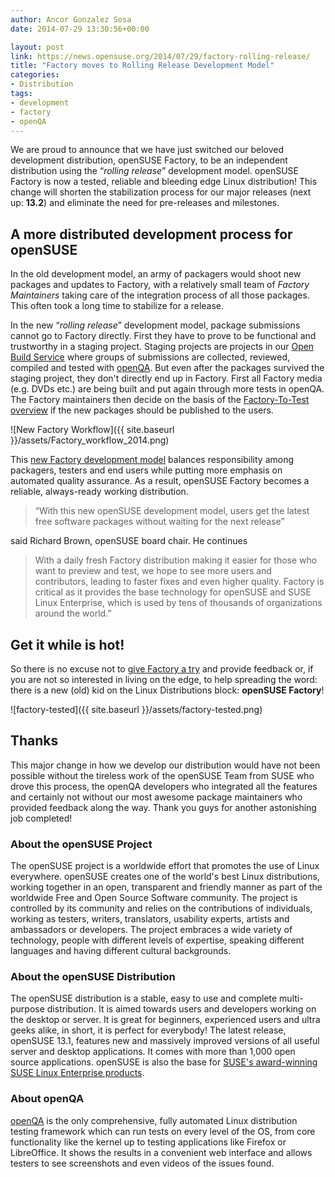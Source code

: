 ```yaml
---
author: Ancor Gonzalez Sosa
date: 2014-07-29 13:30:56+00:00

layout: post
link: https://news.opensuse.org/2014/07/29/factory-rolling-release/
title: "Factory moves to Rolling Release Development Model"
categories:
- Distribution
tags:
- development
- factory
- openQA
---
```

We are proud to announce that we have just switched our beloved development distribution, openSUSE Factory, to be an independent distribution using the “_rolling release_” development model. openSUSE Factory is now a tested, reliable and bleeding edge Linux distribution! This change will shorten the stabilization process for our major releases (next up: **13.2**) and eliminate the need for pre-releases and milestones.



## A more distributed development process for openSUSE


In the old development model, an army of packagers would shoot new packages and updates to Factory, with a relatively small team of _Factory Maintainers_ taking care of the integration process of all those packages. This often took a long time to stabilize for a release.

In the new “_rolling release_” development model, package submissions cannot go to Factory directly. First they have to prove to be functional and trustworthy in a staging project. Staging projects are projects in our [Open Build Service](https://build.opensuse.org) where groups of submissions are collected, reviewed, compiled and tested with [openQA](http://openqa.opensuse.org). But even after the packages survived the staging project, they don't directly end up in Factory. First all Factory media (e.g. DVDs etc.) are being built and put again through more tests in openQA. The Factory maintainers then decide on the basis of the [Factory-To-Test overview](https://openqa.opensuse.org/tests/overview?distri=opensuse&version=FTT) if the new packages should be published to the users.

![New Factory Workflow]({{ site.baseurl }}/assets/Factory_workflow_2014.png)

<!-- more -->

This [new Factory development model](http://en.opensuse.org/openSUSE:Factory_development_model) balances responsibility among packagers, testers and end users while putting more emphasis on automated quality assurance. As a result, openSUSE Factory becomes a reliable, always-ready working distribution.



<blockquote>“With this new openSUSE development model, users get the latest free software packages without waiting for the next release”</blockquote>



said Richard Brown, openSUSE board chair. He continues



<blockquote>
With a daily fresh Factory distribution making it easier for those who want to preview and test, we hope to see more users and contributors, leading to faster fixes and even higher quality. Factory is critical as it provides the base technology for openSUSE and SUSE Linux Enterprise, which is used by tens of thousands of organizations around the world.”</blockquote>





## Get it while is hot!


So there is no excuse not to [give Factory a try](http://en.opensuse.org/openSUSE:Factory_installation) and provide feedback or, if you are not so interested in living on the edge, to help spreading the word: there is a new (old) kid on the Linux Distributions block: **openSUSE Factory**!

![factory-tested]({{ site.baseurl }}/assets/factory-tested.png)



## Thanks


This major change in how we develop our distribution would have not been possible without the tireless work of the openSUSE Team from SUSE who drove this process, the openQA developers who integrated all the features and certainly not without our most awesome package maintainers who provided feedback along the way. Thank you guys for another astonishing job completed!



### About the openSUSE Project


The openSUSE project is a worldwide effort that promotes the use of Linux everywhere. openSUSE creates one of the world's best Linux distributions, working together in an open, transparent and friendly manner as part of the worldwide Free and Open Source Software community.
The project is controlled by its community and relies on the contributions of individuals, working as testers, writers, translators, usability experts, artists and ambassadors or developers. The project embraces a wide variety of technology, people with different levels of expertise, speaking different languages and having different cultural backgrounds. 



### About the openSUSE Distribution


The openSUSE distribution is a stable, easy to use and complete multi-purpose distribution. It is aimed towards users and developers working on the desktop or server. It is great for beginners, experienced users and ultra geeks alike, in short, it is perfect for everybody! The latest release, openSUSE 13.1, features new and massively improved versions of all useful server and desktop applications. It comes with more than 1,000 open source applications. openSUSE is also the base for [SUSE's award-winning SUSE Linux Enterprise products](https://www.suse.com/products/).



### About openQA


[openQA](https://github.com/os-autoinst/openQA) is the only comprehensive, fully automated Linux distribution testing framework which can run tests on every level of the OS, from core functionality like the kernel up to testing applications like Firefox or LibreOffice. It shows the results in a convenient web interface and allows testers to see screenshots and even videos of the issues found.
		
